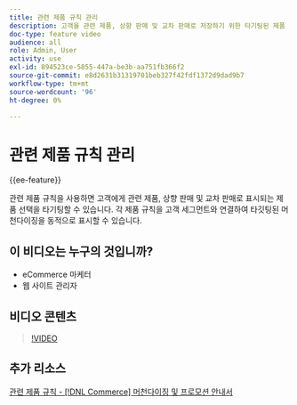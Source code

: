 ```yaml
---
title: 관련 제품 규칙 관리
description: 고객을 관련 제품, 상향 판매 및 교차 판매로 저장하기 위한 타기팅된 제품 선택 방법을 알아봅니다.
doc-type: feature video
audience: all
role: Admin, User
activity: use
exl-id: 894523ce-5855-447a-be3b-aa751fb366f2
source-git-commit: e8d2631b31319701beb327f42fdf1372d9dad9b7
workflow-type: tm+mt
source-wordcount: '96'
ht-degree: 0%

---
```


# 관련 제품 규칙 관리

{{ee-feature}}

관련 제품 규칙을 사용하면 고객에게 관련 제품, 상향 판매 및 교차 판매로 표시되는 제품 선택을 타기팅할 수 있습니다. 각 제품 규칙을 고객 세그먼트와 연결하여 타깃팅된 머천다이징을 동적으로 표시할 수 있습니다.

## 이 비디오는 누구의 것입니까?

- eCommerce 마케터
- 웹 사이트 관리자

## 비디오 콘텐츠

>[!VIDEO](https://video.tv.adobe.com/v/343837?quality=12&learn=on)

## 추가 리소스

[관련 제품 규칙 - [!DNL Commerce] 머천다이징 및 프로모션 안내서](https://experienceleague.adobe.com/docs/commerce-admin/marketing/promotions/product-relationships/product-related-rules.html)
